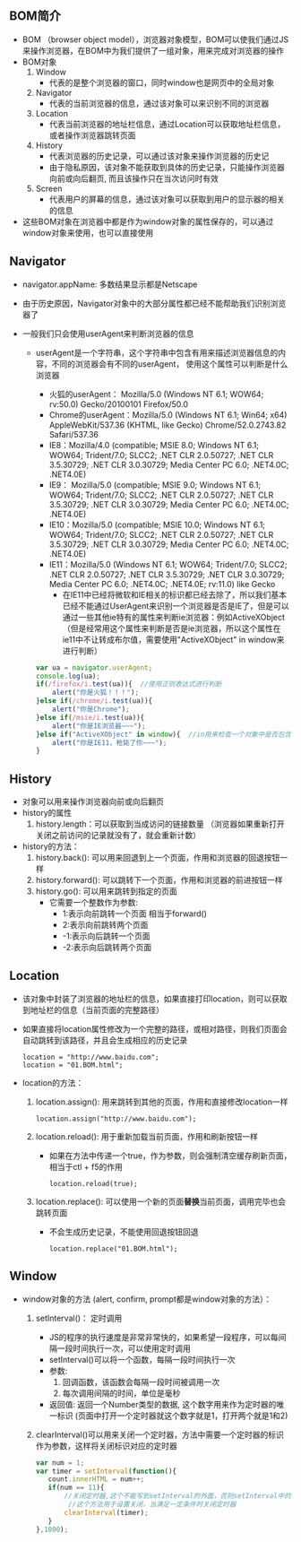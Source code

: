 ## BOM简介

- BOM （browser object model），浏览器对象模型，BOM可以使我们通过JS来操作浏览器，在BOM中为我们提供了一组对象，用来完成对浏览器的操作
- BOM对象
  1. Window
     - 代表的是整个浏览器的窗口，同时window也是网页中的全局对象
  2. Navigator
     - 代表的当前浏览器的信息，通过该对象可以来识别不同的浏览器
  3. Location
     - 代表当前浏览器的地址栏信息，通过Location可以获取地址栏信息，或者操作浏览器跳转页面
  4. History
     - 代表浏览器的历史记录，可以通过该对象来操作浏览器的历史记
     - 由于隐私原因，该对象不能获取到具体的历史记录，只能操作浏览器向前或向后翻页, 而且该操作只在当次访问时有效
  5. Screen
     - 代表用户的屏幕的信息，通过该对象可以获取到用户的显示器的相关的信息
- 这些BOM对象在浏览器中都是作为window对象的属性保存的，可以通过window对象来使用，也可以直接使用

## Navigator

- navigator.appName: 多数结果显示都是Netscape
  
- 由于历史原因，Navigator对象中的大部分属性都已经不能帮助我们识别浏览器了
  
- 一般我们只会使用userAgent来判断浏览器的信息

  - userAgent是一个字符串，这个字符串中包含有用来描述浏览器信息的内容，不同的浏览器会有不同的userAgent， 使用这个属性可以判断是什么浏览器

    - 火狐的userAgent： Mozilla/5.0 (Windows NT 6.1; WOW64; rv:50.0) Gecko/20100101 Firefox/50.0
    - Chrome的userAgent：Mozilla/5.0 (Windows NT 6.1; Win64; x64) AppleWebKit/537.36 (KHTML, like Gecko) Chrome/52.0.2743.82 Safari/537.36
    - IE8：Mozilla/4.0 (compatible; MSIE 8.0; Windows NT 6.1; WOW64; Trident/7.0; SLCC2; .NET CLR 2.0.50727; .NET CLR 3.5.30729; .NET CLR 3.0.30729; Media Center PC 6.0; .NET4.0C; .NET4.0E)
    - IE9： Mozilla/5.0 (compatible; MSIE 9.0; Windows NT 6.1; WOW64; Trident/7.0; SLCC2; .NET CLR 2.0.50727; .NET CLR 3.5.30729; .NET CLR 3.0.30729; Media Center PC 6.0; .NET4.0C; .NET4.0E)
    - IE10：Mozilla/5.0 (compatible; MSIE 10.0; Windows NT 6.1; WOW64; Trident/7.0; SLCC2; .NET CLR 2.0.50727; .NET CLR 3.5.30729; .NET CLR 3.0.30729; Media Center PC 6.0; .NET4.0C; .NET4.0E)
    - IE11：Mozilla/5.0 (Windows NT 6.1; WOW64; Trident/7.0; SLCC2; .NET CLR 2.0.50727; .NET CLR 3.5.30729; .NET CLR 3.0.30729; Media Center PC 6.0; .NET4.0C; .NET4.0E; rv:11.0) like Gecko
      - 在IE11中已经将微软和IE相关的标识都已经去除了，所以我们基本已经不能通过UserAgent来识别一个浏览器是否是IE了，但是可以通过一些其他ie特有的属性来判断ie浏览器：例如ActiveXObject （但是经常用这个属性来判断是否是ie浏览器，所以这个属性在ie11中不让转成布尔值，需要使用"ActiveXObject" in window来进行判断）

    ```javascript
    var ua = navigator.userAgent;
    console.log(ua);
    if(/firefox/i.test(ua)){  //使用正则表达式进行判断
        alert("你是火狐！！！");
    }else if(/chrome/i.test(ua)){
        alert("你是Chrome");
    }else if(/msie/i.test(ua)){
        alert("你是IE浏览器~~~");
    }else if("ActiveXObject" in window){  //in用来检查一个对象中是否包含一个属性
        alert("你是IE11，枪毙了你~~~");
    }
    ```

## History

- 对象可以用来操作浏览器向前或向后翻页
- history的属性
  1. history.length：可以获取到当成访问的链接数量 （浏览器如果重新打开关闭之前访问的记录就没有了，就会重新计数）
- history的方法：
  1. history.back(): 可以用来回退到上一个页面，作用和浏览器的回退按钮一样
  2. history.forward(): 可以跳转下一个页面，作用和浏览器的前进按钮一样
  3. history.go(): 可以用来跳转到指定的页面
     - 它需要一个整数作为参数:
       - 1:表示向前跳转一个页面 相当于forward()
       - 2:表示向前跳转两个页面
       - -1:表示向后跳转一个页面
       - -2:表示向后跳转两个页面

## Location

- 该对象中封装了浏览器的地址栏的信息，如果直接打印location，则可以获取到地址栏的信息（当前页面的完整路径）

- 如果直接将location属性修改为一个完整的路径，或相对路径，则我们页面会自动跳转到该路径，并且会生成相应的历史记录

  ```
  location = "http://www.baidu.com";
  location = "01.BOM.html";
  ```

- location的方法：

  1. location.assign(): 用来跳转到其他的页面，作用和直接修改location一样

     ```
     location.assign("http://www.baidu.com");
     ```

  2. location.reload(): 用于重新加载当前页面，作用和刷新按钮一样

     - 如果在方法中传递一个true，作为参数，则会强制清空缓存刷新页面，相当于ctl + f5的作用

       ```
       location.reload(true);
       ```

  3. location.replace(): 可以使用一个新的页面**替换**当前页面，调用完毕也会跳转页面

     - 不会生成历史记录，不能使用回退按钮回退

       ```
       location.replace("01.BOM.html");
       ```

## Window

- window对象的方法 (alert, confirm, prompt都是window对象的方法）：

  1. setInterval()： 定时调用

     - JS的程序的执行速度是非常非常快的，如果希望一段程序，可以每间隔一段时间执行一次，可以使用定时调用
     - setInterval()可以将一个函数，每隔一段时间执行一次
     - 参数:
       1. 回调函数，该函数会每隔一段时间被调用一次
       2. 每次调用间隔的时间，单位是毫秒
     - 返回值: 返回一个Number类型的数据, 这个数字用来作为定时器的唯一标识 (页面中打开一个定时器就这个数字就是1，打开两个就是1和2)

  2. clearInterval()可以用来关闭一个定时器，方法中需要一个定时器的标识作为参数，这样将关闭标识对应的定时器

     ```javascript
     var num = 1;			
     var timer = setInterval(function(){
     	count.innerHTML = num++;
     	if(num == 11){
     		//关闭定时器,这个不能写到setInterval的外面，否则setInterval中的内容可能还没执行完定时器就被关闭了
             //这个方法用于设置关闭，当满足一定条件时关闭定时器
     		clearInterval(timer);
     	}
     },1000);
     ```

     

